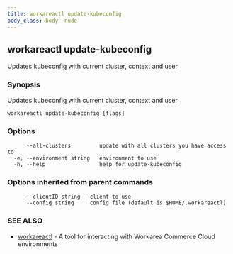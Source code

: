```yaml
---
title: workareactl update-kubeconfig
body_class: body--nude
---
```

## workareactl update-kubeconfig

Updates kubeconfig with current cluster, context and user

### Synopsis

Updates kubeconfig with current cluster, context and user

```
workareactl update-kubeconfig [flags]
```

### Options

```
      --all-clusters         update with all clusters you have access to
  -e, --environment string   environment to use
  -h, --help                 help for update-kubeconfig
```

### Options inherited from parent commands

```
      --clientID string   client to use
      --config string     config file (default is $HOME/.workareactl)
```

### SEE ALSO

* [workareactl](/cli/workareactl.html)	 - A tool for interacting with Workarea Commerce Cloud environments


